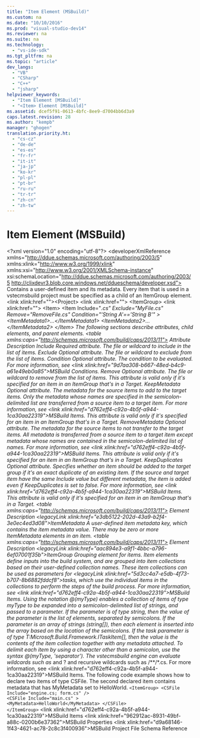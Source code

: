 ```yaml
---
title: "Item Element (MSBuild)"
ms.custom: na
ms.date: "10/10/2016"
ms.prod: "visual-studio-dev14"
ms.reviewer: na
ms.suite: na
ms.technology: 
  - "vs-ide-sdk"
ms.tgt_pltfrm: na
ms.topic: "article"
dev_langs: 
  - "VB"
  - "CSharp"
  - "C++"
  - "jsharp"
helpviewer_keywords: 
  - "Item Element [MSBuild]"
  - "<Item> Element [MSBuild]"
ms.assetid: dcef5f91-0613-4bfc-8ee9-d7004bb6d3a9
caps.latest.revision: 28
ms.author: "kempb"
manager: "ghogen"
translation.priority.ht: 
  - "cs-cz"
  - "de-de"
  - "es-es"
  - "fr-fr"
  - "it-it"
  - "ja-jp"
  - "ko-kr"
  - "pl-pl"
  - "pt-br"
  - "ru-ru"
  - "tr-tr"
  - "zh-cn"
  - "zh-tw"
---
```

# Item Element (MSBuild)
\<?xml version="1.0" encoding="utf-8"?>
\<developerXmlReference xmlns="http://ddue.schemas.microsoft.com/authoring/2003/5" xmlns:xlink="http://www.w3.org/1999/xlink" xmlns:xsi="http://www.w3.org/2001/XMLSchema-instance" xsi:schemaLocation="http://ddue.schemas.microsoft.com/authoring/2003/5 http://clixdevr3.blob.core.windows.net/ddueschema/developer.xsd">
  <introduction>
    <para>Contains a user-defined item and its metadata. Every item that is used in a <token>vstecmsbuild</token> project must be specified as a child of an <unmanagedCodeEntityReference>ItemGroup</unmanagedCodeEntityReference> element.</para>
  </introduction>
  <schemaHierarchy>
    \<link xlink:href="">&lt;Project&gt;</link>
    \<link xlink:href="">    &lt;ItemGroup&gt;</link>
    \<link xlink:href="">        &lt;Item&gt;</link>
  </schemaHierarchy>
  <syntaxSection>
    <legacySyntax>&lt;<parameterReference>Item</parameterReference> Include="*.cs"
        Exclude="MyFile.cs"
        Remove="RemoveFile.cs"
        Condition="'String A'=='String B'" &gt;
    &lt;<parameterReference>ItemMetadata1</parameterReference>&gt;...&lt;/<parameterReference>ItemMetadata1</parameterReference>&gt;
    &lt;<parameterReference>ItemMetadata2</parameterReference>&gt;...&lt;/<parameterReference>ItemMetadata2</parameterReference>&gt;
&lt;/<parameterReference>Item</parameterReference>&gt;</legacySyntax>
  </syntaxSection>
  <attributesandElements>
    <para>The following sections describe attributes, child elements, and parent elements.</para>
    <attributes>
      \<table xmlns:caps="http://schemas.microsoft.com/build/caps/2013/11">
        <thead>
          <tr>
            <TD>
              <para>Attribute</para>
            </TD>
            <TD>
              <para>Description</para>
            </TD>
          </tr>
        </thead>
        <tbody>
          <tr>
            <TD>
              <para>
                <unmanagedCodeEntityReference>Include</unmanagedCodeEntityReference>
              </para>
            </TD>
            <TD>
              <para>Required attribute.</para>
              <para>The file or wildcard to include in the list of items.</para>
            </TD>
          </tr>
          <tr>
            <TD>
              <para>
                <unmanagedCodeEntityReference>Exclude</unmanagedCodeEntityReference>
              </para>
            </TD>
            <TD>
              <para>Optional attribute.</para>
              <para>The file or wildcard to exclude from the list of items.</para>
            </TD>
          </tr>
          <tr>
            <TD>
              <para>
                <unmanagedCodeEntityReference>Condition</unmanagedCodeEntityReference>
              </para>
            </TD>
            <TD>
              <para>Optional attribute.</para>
              <para>The condition to be evaluated. For more information, see \<link xlink:href="9d7aa308-b667-48ed-b4c9-a61e49eb0a85">MSBuild Conditions</link>.</para>
            </TD>
          </tr>
          <tr>
            <TD>
              <para>
                <unmanagedCodeEntityReference>Remove</unmanagedCodeEntityReference>
              </para>
            </TD>
            <TD>
              <para>Optional attribute.</para>
              <para>The file or wildcard to remove from the list of items. </para>
              <para>This attribute is valid only if it's specified for an item in an <unmanagedCodeEntityReference>ItemGroup</unmanagedCodeEntityReference> that's in a <unmanagedCodeEntityReference>Target</unmanagedCodeEntityReference>.</para>
            </TD>
          </tr>
          <tr>
            <TD>
              <para>
                <unmanagedCodeEntityReference>KeepMetadata</unmanagedCodeEntityReference> </para>
            </TD>
            <TD>
              <para>Optional attribute. </para>
              <para>The metadata for the source items to add to the target items. Only the metadata whose names are specified in the semicolon-delimited list are transferred from a source item to a target item. For more information, see \<link xlink:href="d762eff4-c92a-4b5f-a944-1ca30aa22319">MSBuild Items</link>.</para>
              <para>This attribute is valid only if it's specified for an item in an <unmanagedCodeEntityReference>ItemGroup</unmanagedCodeEntityReference> that's in a <unmanagedCodeEntityReference>Target</unmanagedCodeEntityReference>.</para>
            </TD>
          </tr>
          <tr>
            <TD>
              <para>
                <unmanagedCodeEntityReference>RemoveMetadata</unmanagedCodeEntityReference>
              </para>
            </TD>
            <TD>
              <para>Optional attribute.</para>
              <para>The metadata for the source items to not transfer to the target items. All metadata is transferred from a source item to a target item except metadata whose names are contained in the semicolon-delimited list of names. For more information, see \<link xlink:href="d762eff4-c92a-4b5f-a944-1ca30aa22319">MSBuild Items</link>.</para>
              <para>This attribute is valid only if it's specified for an item in an <unmanagedCodeEntityReference>ItemGroup</unmanagedCodeEntityReference> that's in a <unmanagedCodeEntityReference>Target</unmanagedCodeEntityReference>.</para>
            </TD>
          </tr>
          <tr>
            <TD>
              <para>
                <unmanagedCodeEntityReference>KeepDuplicates</unmanagedCodeEntityReference>
              </para>
            </TD>
            <TD>
              <para>Optional attribute.</para>
              <para>Specifies whether an item should be added to the target group if it's an exact duplicate of an existing item. If the source and target item have the same <languageKeyword>Include</languageKeyword> value but different metadata, the item is added even if <languageKeyword>KeepDuplicates</languageKeyword> is set to <languageKeyword>false</languageKeyword>. For more information, see \<link xlink:href="d762eff4-c92a-4b5f-a944-1ca30aa22319">MSBuild Items</link>.</para>
              <para>This attribute is valid only if it's specified for an item in an <unmanagedCodeEntityReference>ItemGroup</unmanagedCodeEntityReference> that's in a <unmanagedCodeEntityReference>Target</unmanagedCodeEntityReference>.</para>
            </TD>
          </tr>
        </tbody>
      </table>
    </attributes>
    <childElement>
      \<table xmlns:caps="http://schemas.microsoft.com/build/caps/2013/11">
        <thead>
          <tr>
            <TD>
              <para>Element</para>
            </TD>
            <TD>
              <para>Description</para>
            </TD>
          </tr>
        </thead>
        <tbody>
          <tr>
            <TD>
              <para>
                \<legacyLink xlink:href="e3db5122-202d-43a9-b2f4-3e0ec4ed3d08">ItemMetadata</legacyLink>
              </para>
            </TD>
            <TD>
              <para>A user-defined item metadata key, which contains the item metadata value. There may be zero or more <unmanagedCodeEntityReference>ItemMetadata</unmanagedCodeEntityReference> elements in an item.</para>
            </TD>
          </tr>
        </tbody>
      </table>
    </childElement>
    <parentElement>
      \<table xmlns:caps="http://schemas.microsoft.com/build/caps/2013/11">
        <thead>
          <tr>
            <TD>
              <para>Element</para>
            </TD>
            <TD>
              <para>Description</para>
            </TD>
          </tr>
        </thead>
        <tbody>
          <tr>
            <TD>
              <para>
                \<legacyLink xlink:href="aac894e3-a9f1-4bbc-a796-6ef07001f35b">ItemGroup</legacyLink>
              </para>
            </TD>
            <TD>
              <para>Grouping element for items.</para>
            </TD>
          </tr>
        </tbody>
      </table>
    </parentElement>
  </attributesandElements>
  <remarks>
    <content>
      <para>
        <unmanagedCodeEntityReference>Item</unmanagedCodeEntityReference> elements define inputs into the build system, and are grouped into item collections based on their user-defined collection names. These item collections can be used as parameters for \<legacyLink xlink:href="5d3cc4a7-e5db-4f73-b707-8b6882fddcf8">tasks</legacyLink>, which use the individual items in the collections to perform the steps of the build process. For more information, see \<link xlink:href="d762eff4-c92a-4b5f-a944-1ca30aa22319">MSBuild Items</link>.</para>
      <para>Using the notation <codeInline>@(</codeInline><placeholder>myType</placeholder><codeInline>)</codeInline> enables a collection of items of type <placeholder>myType</placeholder> to be expanded into a semicolon-delimited list of strings, and passed to a parameter. If the parameter is of type <unmanagedCodeEntityReference>string</unmanagedCodeEntityReference>, then the value of the parameter is the list of elements, separated by semicolons. If the parameter is an array of strings (<unmanagedCodeEntityReference>string[]</unmanagedCodeEntityReference>), then each element is inserted into the array based on the location of the semicolons. If the task parameter is of type <codeEntityReference autoUpgrade="true">T:Microsoft.Build.Framework.ITaskItem</codeEntityReference><unmanagedCodeEntityReference>[]</unmanagedCodeEntityReference>, then the value is the contents of the item collection together with any metadata attached. To delimit each item by using a character other than a semicolon, use the syntax <codeInline>@(</codeInline><placeholder>myType</placeholder><codeInline>, '</codeInline><placeholder>separator</placeholder><codeInline>')</codeInline>.</para>
      <para>The <token>vstecmsbuild</token> engine can evaluate wildcards such as <codeInline>*</codeInline> and <codeInline>?</codeInline> and recursive wildcards such as <codeInline>/**/*.cs</codeInline>. For more information, see \<link xlink:href="d762eff4-c92a-4b5f-a944-1ca30aa22319">MSBuild Items</link>.</para>
    </content>
  </remarks>
  <codeExample>
    <description>
      <content>
        <para>The following code example shows how to declare two items of type <codeInline>CSFile</codeInline>. The second declared item contains metadata that has <codeInline>MyMetadata</codeInline> set to <codeInline>HelloWorld</codeInline>.</para>
      </content>
    </description>
    <code>&lt;ItemGroup&gt;
    &lt;CSFile Include="engine.cs; form.cs" /&gt;
    &lt;CSFile Include="main.cs" &gt;
        &lt;MyMetadata&gt;HelloWorld&lt;/MyMetadata&gt;
    &lt;/CSFile&gt;
&lt;/ItemGroup&gt;</code>
    <comments>
      <content />
    </comments>
  </codeExample>
  <relatedTopics>
\<link xlink:href="d762eff4-c92a-4b5f-a944-1ca30aa22319">MSBuild Items</link>
\<link xlink:href="962912ac-8931-49bf-a88c-0200b6e37362">MSBuild Properties</link>
\<link xlink:href="d9a68146-1f43-4621-ac78-2c8c3f400936">MSBuild Project File Schema Reference</link>
</relatedTopics>
</developerXmlReference>